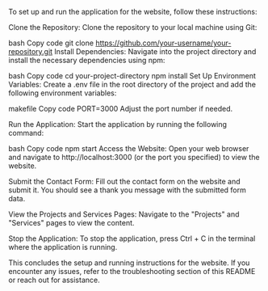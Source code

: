 To set up and run the application for the website, follow these instructions:

Clone the Repository:
Clone the repository to your local machine using Git:

bash
Copy code
git clone https://github.com/your-username/your-repository.git
Install Dependencies:
Navigate into the project directory and install the necessary dependencies using npm:

bash
Copy code
cd your-project-directory
npm install
Set Up Environment Variables:
Create a .env file in the root directory of the project and add the following environment variables:

makefile
Copy code
PORT=3000
Adjust the port number if needed.

Run the Application:
Start the application by running the following command:

bash
Copy code
npm start
Access the Website:
Open your web browser and navigate to http://localhost:3000 (or the port you specified) to view the website.

Submit the Contact Form:
Fill out the contact form on the website and submit it. You should see a thank you message with the submitted form data.

View the Projects and Services Pages:
Navigate to the "Projects" and "Services" pages to view the content.

Stop the Application:
To stop the application, press Ctrl + C in the terminal where the application is running.

This concludes the setup and running instructions for the website. If you encounter any issues, refer to the troubleshooting section of this README or reach out for assistance.